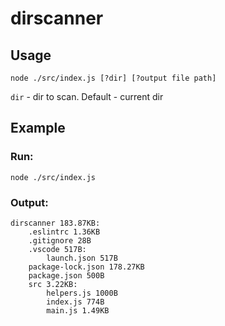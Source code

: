 # dirscanner

## Usage

```
node ./src/index.js [?dir] [?output file path]
```

`dir` - dir to scan. Default - current dir

## Example

### Run:

```
node ./src/index.js
```

### Output:

```
dirscanner 183.87KB:
	.eslintrc 1.36KB
	.gitignore 28B
	.vscode 517B:
		launch.json 517B
	package-lock.json 178.27KB
	package.json 500B
	src 3.22KB:
		helpers.js 1000B
		index.js 774B
		main.js 1.49KB
```
